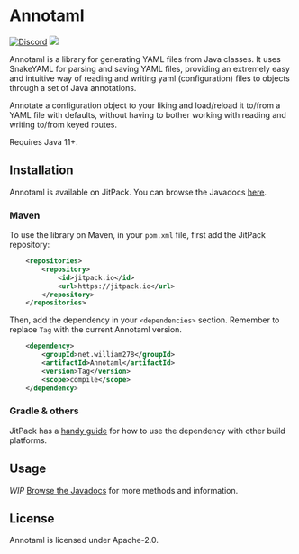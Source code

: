 # Annotaml
[![Discord](https://img.shields.io/discord/818135932103557162?color=7289da&logo=discord)](https://discord.gg/tVYhJfyDWG)
[![](https://jitpack.io/v/net.william278/Annotaml.svg)](https://jitpack.io/#net.william278/Annotaml)

Annotaml is a library for generating YAML files from Java classes. It uses SnakeYAML for parsing and saving YAML files, providing an extremely easy and intuitive way of reading and writing yaml (configuration) files to objects through a set of Java annotations.

Annotate a configuration object to your liking and load/reload it to/from a YAML file with defaults, without having to bother working with reading and writing to/from keyed routes.

Requires Java 11+.

## Installation
Annotaml is available on JitPack. You can browse the Javadocs [here](https://javadoc.jitpack.io/net/william278/Annotaml/latest/javadoc/).

### Maven
To use the library on Maven, in your `pom.xml` file, first add the JitPack repository:
```xml
    <repositories>
        <repository>
            <id>jitpack.io</id>
            <url>https://jitpack.io</url>
        </repository>
    </repositories>
```

Then, add the dependency in your `<dependencies>` section. Remember to replace `Tag` with the current Annotaml version.
```xml
    <dependency>
        <groupId>net.william278</groupId>
        <artifactId>Annotaml</artifactId>
        <version>Tag</version>
        <scope>compile</scope>
    </dependency>
```

### Gradle & others
JitPack has a [handy guide](https://jitpack.io/#net.william278/Annotaml/#How_to) for how to use the dependency with other build platforms.

## Usage
*WIP*
[Browse the Javadocs](https://javadoc.jitpack.io/net/william278/Annotaml/latest/javadoc/) for more methods and information.

## License
Annotaml is licensed under Apache-2.0.
